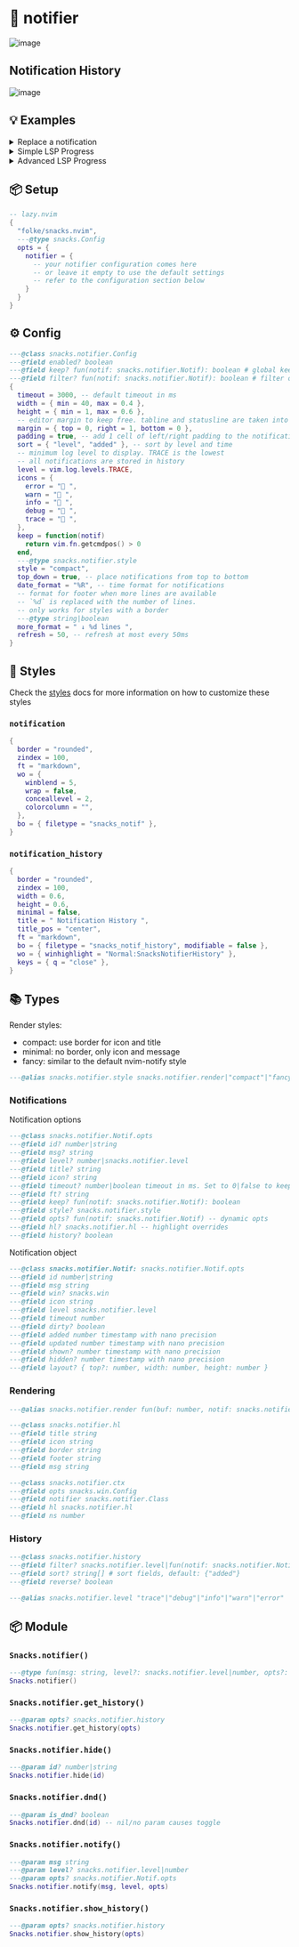 # 🍿 notifier

![image](https://github.com/user-attachments/assets/b89eb279-08fb-40b2-9330-9a77014b9389)

## Notification History

![image](https://github.com/user-attachments/assets/0dc449f4-b275-49e4-a25f-f58efcba3079)

## 💡 Examples

<details><summary>Replace a notification</summary>

```lua
-- to replace an existing notification just use the same id.
-- you can also use the return value of the notify function as id.
for i = 1, 10 do
  vim.defer_fn(function()
    vim.notify("Hello " .. i, "info", { id = "test" })
  end, i * 500)
end
```

</details>

<details><summary>Simple LSP Progress</summary>

```lua
vim.api.nvim_create_autocmd("LspProgress", {
  ---@param ev {data: {client_id: integer, params: lsp.ProgressParams}}
  callback = function(ev)
    local spinner = { "⠋", "⠙", "⠹", "⠸", "⠼", "⠴", "⠦", "⠧", "⠇", "⠏" }
    vim.notify(vim.lsp.status(), "info", {
      id = "lsp_progress",
      title = "LSP Progress",
      opts = function(notif)
        notif.icon = ev.data.params.value.kind == "end" and " "
          or spinner[math.floor(vim.uv.hrtime() / (1e6 * 80)) % #spinner + 1]
      end,
    })
  end,
})
```

</details>

<details><summary>Advanced LSP Progress</summary>

![image](https://github.com/user-attachments/assets/a81b411c-150a-43ec-8def-87270c6f8dde)

```lua
---@type table<number, {token:lsp.ProgressToken, msg:string, done:boolean}[]>
local progress = vim.defaulttable()
vim.api.nvim_create_autocmd("LspProgress", {
  ---@param ev {data: {client_id: integer, params: lsp.ProgressParams}}
  callback = function(ev)
    local client = vim.lsp.get_client_by_id(ev.data.client_id)
    local value = ev.data.params.value --[[@as {percentage?: number, title?: string, message?: string, kind: "begin" | "report" | "end"}]]
    if not client or type(value) ~= "table" then
      return
    end
    local p = progress[client.id]

    for i = 1, #p + 1 do
      if i == #p + 1 or p[i].token == ev.data.params.token then
        p[i] = {
          token = ev.data.params.token,
          msg = ("[%3d%%] %s%s"):format(
            value.kind == "end" and 100 or value.percentage or 100,
            value.title or "",
            value.message and (" **%s**"):format(value.message) or ""
          ),
          done = value.kind == "end",
        }
        break
      end
    end

    local msg = {} ---@type string[]
    progress[client.id] = vim.tbl_filter(function(v)
      return table.insert(msg, v.msg) or not v.done
    end, p)

    local spinner = { "⠋", "⠙", "⠹", "⠸", "⠼", "⠴", "⠦", "⠧", "⠇", "⠏" }
    vim.notify(table.concat(msg, "\n"), "info", {
      id = "lsp_progress",
      title = client.name,
      opts = function(notif)
        notif.icon = #progress[client.id] == 0 and " "
          or spinner[math.floor(vim.uv.hrtime() / (1e6 * 80)) % #spinner + 1]
      end,
    })
  end,
})
```

</details>

<!-- docgen -->

## 📦 Setup

```lua
-- lazy.nvim
{
  "folke/snacks.nvim",
  ---@type snacks.Config
  opts = {
    notifier = {
      -- your notifier configuration comes here
      -- or leave it empty to use the default settings
      -- refer to the configuration section below
    }
  }
}
```

## ⚙️ Config

```lua
---@class snacks.notifier.Config
---@field enabled? boolean
---@field keep? fun(notif: snacks.notifier.Notif): boolean # global keep function
---@field filter? fun(notif: snacks.notifier.Notif): boolean # filter our unwanted notifications (return false to hide)
{
  timeout = 3000, -- default timeout in ms
  width = { min = 40, max = 0.4 },
  height = { min = 1, max = 0.6 },
  -- editor margin to keep free. tabline and statusline are taken into account automatically
  margin = { top = 0, right = 1, bottom = 0 },
  padding = true, -- add 1 cell of left/right padding to the notification window
  sort = { "level", "added" }, -- sort by level and time
  -- minimum log level to display. TRACE is the lowest
  -- all notifications are stored in history
  level = vim.log.levels.TRACE,
  icons = {
    error = " ",
    warn = " ",
    info = " ",
    debug = " ",
    trace = " ",
  },
  keep = function(notif)
    return vim.fn.getcmdpos() > 0
  end,
  ---@type snacks.notifier.style
  style = "compact",
  top_down = true, -- place notifications from top to bottom
  date_format = "%R", -- time format for notifications
  -- format for footer when more lines are available
  -- `%d` is replaced with the number of lines.
  -- only works for styles with a border
  ---@type string|boolean
  more_format = " ↓ %d lines ",
  refresh = 50, -- refresh at most every 50ms
}
```

## 🎨 Styles

Check the [styles](https://github.com/folke/snacks.nvim/blob/main/docs/styles.md)
docs for more information on how to customize these styles

### `notification`

```lua
{
  border = "rounded",
  zindex = 100,
  ft = "markdown",
  wo = {
    winblend = 5,
    wrap = false,
    conceallevel = 2,
    colorcolumn = "",
  },
  bo = { filetype = "snacks_notif" },
}
```

### `notification_history`

```lua
{
  border = "rounded",
  zindex = 100,
  width = 0.6,
  height = 0.6,
  minimal = false,
  title = " Notification History ",
  title_pos = "center",
  ft = "markdown",
  bo = { filetype = "snacks_notif_history", modifiable = false },
  wo = { winhighlight = "Normal:SnacksNotifierHistory" },
  keys = { q = "close" },
}
```

## 📚 Types

Render styles:
* compact: use border for icon and title
* minimal: no border, only icon and message
* fancy: similar to the default nvim-notify style

```lua
---@alias snacks.notifier.style snacks.notifier.render|"compact"|"fancy"|"minimal"
```

### Notifications

Notification options

```lua
---@class snacks.notifier.Notif.opts
---@field id? number|string
---@field msg? string
---@field level? number|snacks.notifier.level
---@field title? string
---@field icon? string
---@field timeout? number|boolean timeout in ms. Set to 0|false to keep until manually closed
---@field ft? string
---@field keep? fun(notif: snacks.notifier.Notif): boolean
---@field style? snacks.notifier.style
---@field opts? fun(notif: snacks.notifier.Notif) -- dynamic opts
---@field hl? snacks.notifier.hl -- highlight overrides
---@field history? boolean
```

Notification object

```lua
---@class snacks.notifier.Notif: snacks.notifier.Notif.opts
---@field id number|string
---@field msg string
---@field win? snacks.win
---@field icon string
---@field level snacks.notifier.level
---@field timeout number
---@field dirty? boolean
---@field added number timestamp with nano precision
---@field updated number timestamp with nano precision
---@field shown? number timestamp with nano precision
---@field hidden? number timestamp with nano precision
---@field layout? { top?: number, width: number, height: number }
```

### Rendering

```lua
---@alias snacks.notifier.render fun(buf: number, notif: snacks.notifier.Notif, ctx: snacks.notifier.ctx)
```

```lua
---@class snacks.notifier.hl
---@field title string
---@field icon string
---@field border string
---@field footer string
---@field msg string
```

```lua
---@class snacks.notifier.ctx
---@field opts snacks.win.Config
---@field notifier snacks.notifier.Class
---@field hl snacks.notifier.hl
---@field ns number
```

### History

```lua
---@class snacks.notifier.history
---@field filter? snacks.notifier.level|fun(notif: snacks.notifier.Notif): boolean
---@field sort? string[] # sort fields, default: {"added"}
---@field reverse? boolean
```

```lua
---@alias snacks.notifier.level "trace"|"debug"|"info"|"warn"|"error"
```

## 📦 Module

### `Snacks.notifier()`

```lua
---@type fun(msg: string, level?: snacks.notifier.level|number, opts?: snacks.notifier.Notif.opts): number|string
Snacks.notifier()
```

### `Snacks.notifier.get_history()`

```lua
---@param opts? snacks.notifier.history
Snacks.notifier.get_history(opts)
```

### `Snacks.notifier.hide()`

```lua
---@param id? number|string
Snacks.notifier.hide(id)
```

### `Snacks.notifier.dnd()`

```lua
---@param is_dnd? boolean
Snacks.notifier.dnd(id) -- nil/no param causes toggle
```


### `Snacks.notifier.notify()`

```lua
---@param msg string
---@param level? snacks.notifier.level|number
---@param opts? snacks.notifier.Notif.opts
Snacks.notifier.notify(msg, level, opts)
```

### `Snacks.notifier.show_history()`

```lua
---@param opts? snacks.notifier.history
Snacks.notifier.show_history(opts)
```
